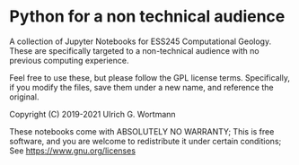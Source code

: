 # Python for a non technical audience
A collection of Jupyter Notebooks for ESS245 Computational Geology. 
These are specifically targeted to a non-technical audience with no
previous computing experience.

Feel free to use these, but please follow the GPL license
terms. Specifically, if you modify the files, save them under a new
name, and reference the original.

Copyright (C) 2019-2021 Ulrich G. Wortmann 

These notebooks come with ABSOLUTELY NO WARRANTY; This is free
software, and you are welcome to redistribute it under certain
conditions; See https://www.gnu.org/licenses
